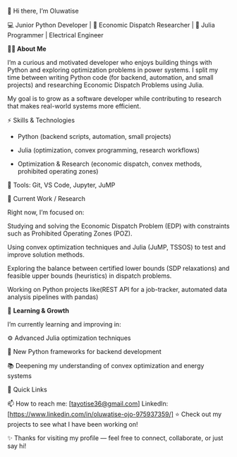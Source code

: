 👋 Hi there, I’m Oluwatise

💻 Junior Python Developer | 🔋 Economic Dispatch Researcher | 📐 Julia Programmer | Electrical Engineer


**🧑‍💻 About Me**

I’m a curious and motivated developer who enjoys building things with Python and exploring optimization problems in power systems.
I split my time between writing Python code (for backend, automation, and small projects) and researching Economic Dispatch Problems using Julia.

My goal is to grow as a software developer while contributing to research that makes real-world systems more efficient.

⚡ Skills & Technologies

* Python (backend scripts, automation, small projects)

* Julia (optimization, convex programming, research workflows)

* Optimization & Research (economic dispatch, convex methods, prohibited operating zones)


🔧 Tools: Git, VS Code, Jupyter, JuMP

🔬 Current Work / Research

Right now, I’m focused on:

Studying and solving the Economic Dispatch Problem (EDP) with constraints such as Prohibited Operating Zones (POZ).

Using convex optimization techniques and Julia (JuMP, TSSOS) to test and improve solution methods.

Exploring the balance between certified lower bounds (SDP relaxations) and feasible upper bounds (heuristics) in dispatch problems.

Working on Python projects like(REST API for a job-tracker, automated data analysis pipelines with pandas)

🌱 **Learning & Growth**

I’m currently learning and improving in:

⚙️ Advanced Julia optimization techniques

🐍 New Python frameworks for backend development

📚 Deepening my understanding of convex optimization and energy systems

🚀 Quick Links

📫 How to reach me: [tayotise36@gmail.com]
LinkedIn: [https://www.linkedin.com/in/oluwatise-ojo-975937359/] 
⭐ Check out my projects to see what I have been working on!

✨ Thanks for visiting my profile — feel free to connect, collaborate, or just say hi!
